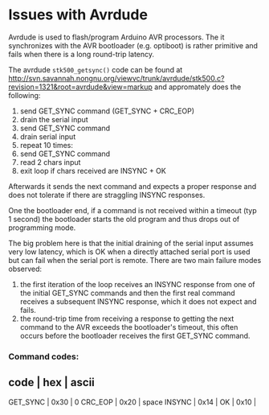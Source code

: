Issues with Avrdude
===================

Avrdude is used to flash/program Arduino AVR processors. The it synchronizes with the AVR
bootloader (e.g. optiboot) is rather primitive and fails when there is a long round-trip latency.

The avrdude `stk500_getsync()` code can be found at
http://svn.savannah.nongnu.org/viewvc/trunk/avrdude/stk500.c?revision=1321&root=avrdude&view=markup
and appromately does the following:

1. send GET_SYNC command (GET_SYNC + CRC_EOP)
2. drain the serial input
1. send GET_SYNC command
1. drain serial input
1. repeat 10 times:
  1. send GET_SYNC command
  2. read 2 chars input
  3. exit loop if chars received are INSYNC + OK

Afterwards it sends the next command and expects a proper response and does not tolerate if there
are straggling INSYNC responses.

One the bootloader end, if a command is not received within a timeout (typ 1 second) the 
bootloader starts the old program and thus drops out of programming mode.

The big problem here is that the initial draining of the serial input assumes very low latency,
which is OK when a directly attached serial port is used but can fail when the serial port is
remote. There are two main failure modes observed:
1. the first iteration of the loop receives an INSYNC response from one of the initial GET_SYNC
   commands and then the first real command receives a subsequent INSYNC response, which it does
   not expect and fails.
2. the round-trip time from receiving a response to getting the next command to the AVR exceeds
   the bootloader's timeout, this often occurs before the bootloader receives the first GET_SYNC
   command.

### Command codes:

code    | hex | ascii
---------------------
GET_SYNC | 0x30 | 0
CRC_EOP  | 0x20 | space
INSYNC   | 0x14 |
OK       | 0x10 |



